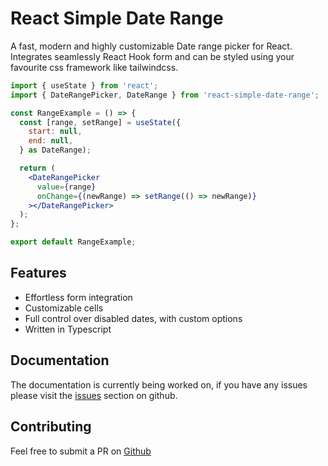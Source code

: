 # React Simple Date Range

A fast, modern and highly customizable Date range picker for React. Integrates seamlessly React Hook form and can be styled using your favourite css framework like tailwindcss.

```jsx
import { useState } from 'react';
import { DateRangePicker, DateRange } from 'react-simple-date-range';

const RangeExample = () => {
  const [range, setRange] = useState({
    start: null,
    end: null,
  } as DateRange);

  return (
    <DateRangePicker
      value={range}
      onChange={(newRange) => setRange(() => newRange)}
    ></DateRangePicker>
  );
};

export default RangeExample;

```

## Features

- Effortless form integration
- Customizable cells
- Full control over disabled dates, with custom options
- Written in Typescript

## Documentation

The documentation is currently being worked on, if you have any issues please visit the [issues](https://www.github.com/) section on github.

## Contributing

Feel free to submit a PR on [Github](https://www.github.com/)
